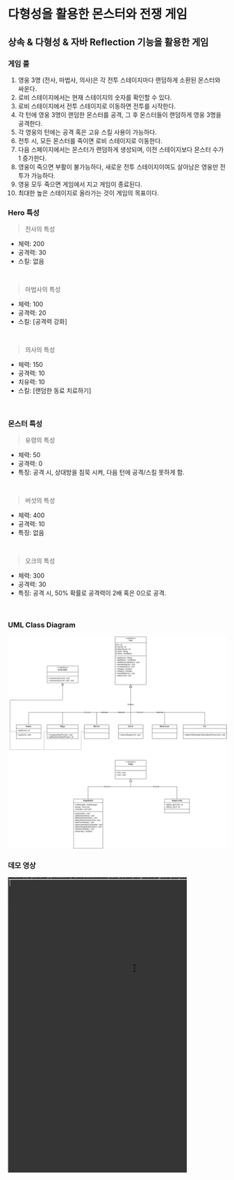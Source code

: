# 다형성을 활용한 몬스터와 전쟁 게임

## 상속 & 다형성 & 자바 Reflection 기능을 활용한 게임

### 게임 룰

1. 영웅 3명 (전사, 마법사, 의사)은 각 전투 스테이지마다 랜덤하게 소환된 몬스터와 싸운다. </br>
2. 로비 스테이지에서는 현재 스테이지의 숫자를 확인할 수 있다. </br>
3. 로비 스테이지에서 전투 스테이지로 이동하면 전투를 시작한다. </br>
4. 각 턴에 영웅 3명이 랜덤한 몬스터를 공격, 그 후 몬스터들이 랜덤하게 영웅 3명을 공격한다. </br>
3. 각 영웅의 턴에는 공격 혹은 고유 스킬 사용이 가능하다.</br>
4. 전투 시, 모든 몬스터를 죽이면 로비 스테이지로 이동한다.</br>
5. 다음 스페이지에서는 몬스터가 랜덤하게 생성되며, 이전 스테이지보다 몬스터 수가 1 증가한다. </br>
4. 영웅이 죽으면 부활이 불가능하다, 새로운 전투 스테이지이여도 살아남은 영웅만 전투가 가능하다.</br>
5. 영웅 모두 죽으면 게임에서 지고 게임이 종료된다.</br>
6. 최대한 높은 스테이지로 올라가는 것이 게임의 목표이다.</br>

### Hero 특성

> 전사의 특성
- 체력: 200</br>
- 공격력: 30</br>
- 스킬: 없음</br>
</br>

> 마법사의 특성
- 체력: 100</br>
- 공격력: 20</br>
- 스킬: [공격력 강화]</br>
</br>

> 의사의 특성
- 체력: 150</br>
- 공격력: 10</br>
- 치유력: 10</br>
- 스킬: [랜덤한 동료 치료하기]</br>
</br>

### 몬스터 특성

> 유령의 특성
- 체력: 50</br>
- 공격력: 0</br>
- 특징: 공격 시, 상대방을 침묵 시켜, 다음 턴에 공격/스킬 못하게 함.</br>
</br>

> 버섯의 특성
- 체력: 400</br>
- 공격력: 10</br>
- 특징: 없음</br>
</br>

> 오크의 특성
- 체력: 300</br>
- 공격력: 30</br>
- 특징: 공격 시, 50% 확률로 공격력이 2배 혹은 0으로 공격.</br>
</br>

### UML Class Diagram
<img src="https://github.com/typoscript/polyGame/blob/main/images/class_diagram.jpg" />

</br>

### 데모 영상
![a](https://github.com/typoscript/polyGame/blob/main/images/demo.gif)
